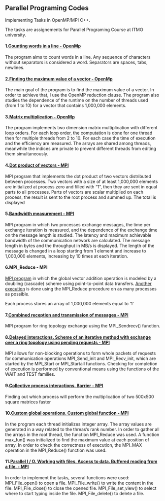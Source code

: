 ## Parallel Programing Codes
Implementing Tasks in OpenMP/MPI C++.

The tasks are assignements for Parallel Programing Course at ITMO university.

#### 1.[Counting words in a line - OpenMp](https://github.com/nemat-al/Parallel_Programing_Codes/blob/main//OMP_Counting_words.cpp)
The program aims to count words in a line. Any sequence of characters without separators is considered a word. Separators are spaces, tabs, newlines.


#### 2.[Finding the maximum value of a vector - OpenMp](https://github.com/nemat-al/Parallel_Programing_Codes/blob/main//OMP_Max_Vector.cpp)
The main goal of the program is to find the maximum value of a vector. In order to achieve that, I use the OpenMP reduction clause.
The program also studies the dependence of the runtime on the number of threads used (from 1 to 10)
for a vector that contains 1,000,000 elements.


#### 3.[Matrix multiplication - OpenMp](https://github.com/nemat-al/Parallel_Programing_Codes/blob/main//OMP_Mat_Mult.cpp)
The program implements two dimension matrix multiplication with different loop orders.
For each loop order, the computation is done for one thread then for multiple threads
from 2 to 10. For each case the time of execution and the efficiency are measured. The
arrays are shared among threads, meanwhile the indices are private to prevent different
threads from editing them simultaneously.


#### 4.[Dot product of vectors - MPI](https://github.com/nemat-al/Parallel_Programing_Codes/blob/main//MPI_Dot_product_vectors_7.cpp)
MPI program that implements the dot product of two vectors distributed
between processes. Two vectors with a size of at least 1,000,000 elements are
initialized at process zero and filled with “1”, then they are sent in equal parts to all
processes. Parts of vectors are scalar multiplied on each process, the result is sent to
the root process and summed up. The total is displayed


#### 5.[Bandwidth measurement - MPI](https://github.com/nemat-al/Parallel_Programing_Codes/blob/main//MPI_Bandwidth_measurement_8.cpp)
MPI program in which two processes exchange messages, the time per exchange iteration is measured, and the dependence of the exchange time on the
message length is studied. 
The latency and maximum achievable bandwidth of the communication network are calculated.
The message length in bytes and the throughput in MB/s is displayed. 
The length of the message is changed in a loop starting from 1 element and increase to 1,000,000 elements, increasing by 10 times at each
iteration.


#### 6.MPI_Reduce - MPI
[MPI program](https://github.com/nemat-al/Parallel_Programing_Codes/blob/main//MPI_Vector_Addition_PTP_9.cpp) in which the global vector addition operation is modeled by a doubling (cascade) scheme using point-to-point data transfers. 
[Another execution](https://github.com/nemat-al/Parallel_Programing_Codes/blob/main//MPI_Vector_Addition_Reduce_9_1.cpp) is done using the MPI_Reduce procedure on as many processes as possible.

Each process stores an array of 1,000,000 elements equal to ‘1’

#### 7.[Combined reception and transmission of messages - MPI](https://github.com/nemat-al/Parallel_Programing_Codes/blob/main//MPI_Ring_Topology_Exchange_11.cpp)
MPI program for ring topology exchange using the MPI_Sendrecv() function.

 
#### 8.[Delayed interactions. Scheme of an iterative method with exchange over a ring topology using pending requests - MPI](https://github.com/nemat-al/Parallel_Programing_Codes/blob/main//MPI_Ring_Topology_12.cpp)
MPI allows for non-blocking operations to form whole packets of requests for
communication operations MPI_Send_init and MPI_Recv_init, which are started by the
MPI_Start or MPI_Startall functions. Checking for completion of execution is performed by
conventional means using the functions of the WAIT and TEST families.


#### 9.[Collective process interactions. Barrier - MPI](https://github.com/nemat-al/Parallel_Programing_Codes/blob/main//MPI_Barrier_13.cpp)
Finding out which process will perform the multiplication of two 500x500 square matrices faster


#### 10.[Custom global operations. Custom global function - MPI](https://github.com/nemat-al/Parallel_Programing_Codes/blob/main//MPI_Gobal_14.cpp)
In the program each thread initializes integer array. The array values are generated in a way
related to the threas’s rank number.
In order to gather all the arrays in the root thread, the function MPI_Reduce was used.
A function max_fun() was initialized to find the maximum value at each position of array.
In order to check the correctness of execution, the MPI_MAX operation in the MPI_Reduce()
function was used. 


#### 11.[Parallel I / O. Working with files. Access to data. Buffered reading from a file. - MPI](https://github.com/nemat-al/Parallel_Programing_Codes/blob/main//MPI_Buffered_Read_File_20.cpp)
In order to implement the tasks, several functions were used:
MPI_File_open() to open a file.
MPI_File_write() to write the content in the file.
MPI_File_close() to close the opened file.
MPI_File_set_view() to select where to start typing inside the file.
MPI_File_delete() to delete a file.

